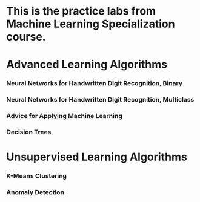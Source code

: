 # This is the practice labs from Machine Learning Specialization course.

# Advanced Learning Algorithms
### Neural Networks for Handwritten Digit Recognition, Binary
### Neural Networks for Handwritten Digit Recognition, Multiclass 
### Advice for Applying Machine Learning
### Decision Trees

# Unsupervised Learning Algorithms
### K-Means Clustering
### Anomaly Detection
